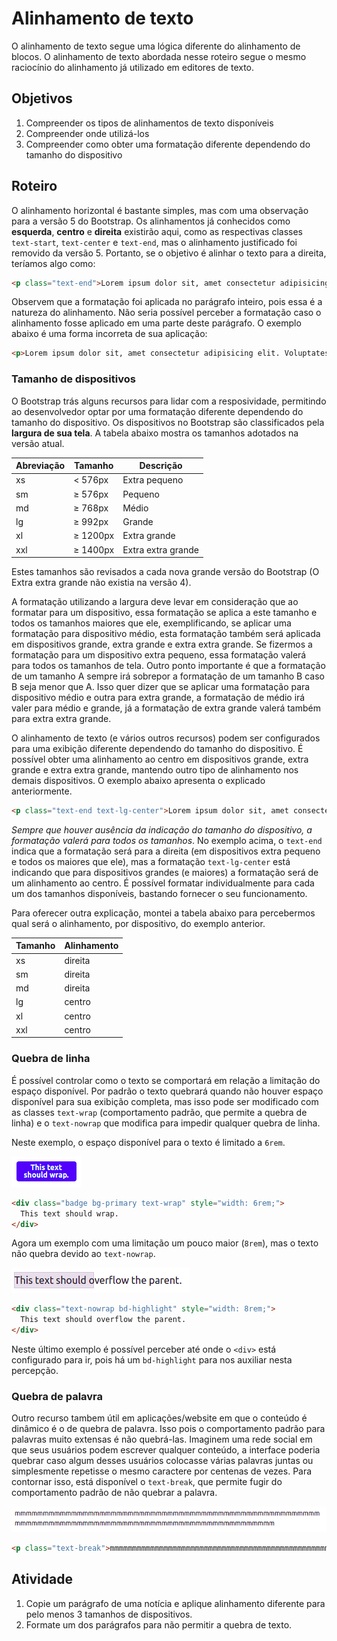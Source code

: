 # Alinhamento de texto
O alinhamento de texto segue uma lógica diferente do alinhamento de blocos. O alinhamento de texto abordada nesse roteiro segue o mesmo raciocínio do alinhamento já utilizado em editores de texto.

## Objetivos
1. Compreender os tipos de alinhamentos de texto disponíveis
2. Compreender onde utilizá-los
3. Compreender como obter uma formatação diferente dependendo do tamanho do dispositivo

## Roteiro
O alinhamento horizontal é bastante simples, mas com uma observação para a versão 5 do Bootstrap. Os alinhamentos já conhecidos como **esquerda**, **centro** e **direita** existirão aqui, como as respectivas classes `text-start`, `text-center` e `text-end`, mas o alinhamento justificado foi removido da versão 5. Portanto, se o objetivo é alinhar o texto para a direita, teríamos algo como:

```html
<p class="text-end">Lorem ipsum dolor sit, amet consectetur adipisicing elit. Voluptates voluptate, consequuntur molestiae quisquam nemo facilis dicta ad expedita quibusdam deserunt sint praesentium! Adipisci harum numquam facilis quasi laborum, dicta quam?</p>
```
Observem que a formatação foi aplicada no parágrafo inteiro, pois essa é a natureza do alinhamento. Não seria possível perceber a formatação caso o alinhamento fosse aplicado em uma parte deste parágrafo. O exemplo abaixo é uma forma incorreta de sua aplicação:

```html
<p>Lorem ipsum dolor sit, amet consectetur adipisicing elit. Voluptates voluptate, consequuntur molestiae <span clas="text-end">forma INCORRETA de aplicação</span> quisquam nemo facilis dicta ad expedita quibusdam deserunt sint praesentium! Adipisci harum numquam facilis quasi laborum, dicta quam?</p>
```

### Tamanho de dispositivos
O Bootstrap trás alguns recursos para lidar com a resposividade, permitindo ao desenvolvedor optar por uma formatação diferente dependendo do tamanho do dispositivo. Os dispositivos no Bootstrap são classificados pela **largura de sua tela**. A tabela abaixo mostra os tamanhos adotados na versão atual.

| Abreviação | Tamanho | Descrição |
| --- | --- | --- |
| xs | < 576px  | Extra pequeno |
| sm | ≥ 576px | Pequeno |
| md | ≥ 768px | Médio |
| lg | ≥ 992px  | Grande  |
| xl | ≥ 1200px | Extra grande  |
| xxl | ≥ 1400px  | Extra extra grande  |

Estes tamanhos são revisados a cada nova grande versão do Bootstrap (O Extra extra grande não existia na versão 4).

A formatação utilizando a largura deve levar em consideração que ao formatar para um dispositivo, essa formatação se aplica a este tamanho e todos os tamanhos maiores que ele, exemplificando, se aplicar uma formatação para dispositivo médio, esta formatação também será aplicada em dispositivos grande, extra grande e extra extra grande. Se fizermos a formatação para um dispositivo extra pequeno, essa formatação valerá para todos os tamanhos de tela. Outro ponto importante é que a formatação de um tamanho A sempre irá sobrepor a formatação de um tamanho B caso B seja menor que A. Isso quer dizer que se aplicar uma formatação para dispositivo médio e outra para extra grande, a formatação de médio irá valer para médio e grande, já a formatação de extra grande valerá também para extra extra grande.

O alinhamento de texto (e vários outros recursos) podem ser configurados para uma exibição diferente dependendo do tamanho do dispositivo. É possível obter uma alinhamento ao centro em dispositivos grande, extra grande e extra extra grande, mantendo outro tipo de alinhamento nos demais dispositivos. O exemplo abaixo apresenta o explicado anteriormente.

```html
<p class="text-end text-lg-center">Lorem ipsum dolor sit, amet consectetur adipisicing elit. Voluptates voluptate, consequuntur molestiae quisquam nemo facilis dicta ad expedita quibusdam deserunt sint praesentium! Adipisci harum numquam facilis quasi laborum, dicta quam?</p>
```

*Sempre que houver ausência da indicação do tamanho do dispositivo, a formatação valerá para todos os tamanhos*. No exemplo acima, o `text-end` indica que a formatação será para a direita (em dispositivos extra pequeno e todos os maiores que ele), mas a formatação `text-lg-center` está indicando que para dispositivos grandes (e maiores) a formatação será de um alinhamento ao centro. É possível formatar individualmente para cada um dos tamanhos disponíveis, bastando fornecer o seu funcionamento.

Para oferecer outra explicação, montei a tabela abaixo para percebermos qual será o alinhamento, por dispositivo, do exemplo anterior.

| Tamanho | Alinhamento |
| --- | --- |
| xs | direita |
| sm | direita |
| md | direita |
| lg | centro |
| xl | centro |
| xxl | centro |


### Quebra de linha
É possível controlar como o texto se comportará em relação a limitação do espaço disponível. Por padrão o texto quebrará quando não houver espaço disponível para sua exibição completa, mas isso pode ser modificado com as classes `text-wrap` (comportamento padrão, que permite a quebra de linha) e o `text-nowrap` que modifica para impedir qualquer quebra de linha.

Neste exemplo, o espaço disponível para o texto é limitado a `6rem`.

![Texto com wrap](./imgs/wrap.png)

```html
<div class="badge bg-primary text-wrap" style="width: 6rem;">
  This text should wrap.
</div>
```

Agora um exemplo com uma limitação um pouco maior (`8rem`), mas o texto não quebra devido ao `text-nowrap`.

![Texto com nowrap](./imgs/nowrap.png)
```html
<div class="text-nowrap bd-highlight" style="width: 8rem;">
  This text should overflow the parent.
</div>
```

Neste último exemplo é possível perceber até onde o `<div>` está configurado para ir, pois há um `bd-highlight` para nos auxiliar nesta percepção.

### Quebra de palavra
Outro recurso tambem útil em aplicações/website em que o conteúdo é dinâmico é o de quebra de palavra. Isso pois o comportamento padrão para palavras muito extensas é não quebrá-las. Imaginem uma rede social em que seus usuários podem escrever qualquer conteúdo, a interface poderia quebrar caso algum desses usuários colocasse várias palavras juntas ou simplesmente repetisse o mesmo caractere por centenas de vezes. Para contornar isso, está disponível o `text-break`, que permite fugir do comportamento padrão de não quebrar a palavra.

![Text-break](./imgs/text-break.png)

```html
<p class="text-break">mmmmmmmmmmmmmmmmmmmmmmmmmmmmmmmmmmmmmmmmmmmmmmmmmmmmmmmmmmmmmmmmmmmmmmmmmmmmmmmmmmmmmmmmmmmmmmmmmmmm</p>
```


## Atividade
1. Copie um parágrafo de uma notícia e aplique alinhamento diferente para pelo menos 3 tamanhos de dispositivos.
2. Formate um dos parágrafos para não permitir a quebra de texto.